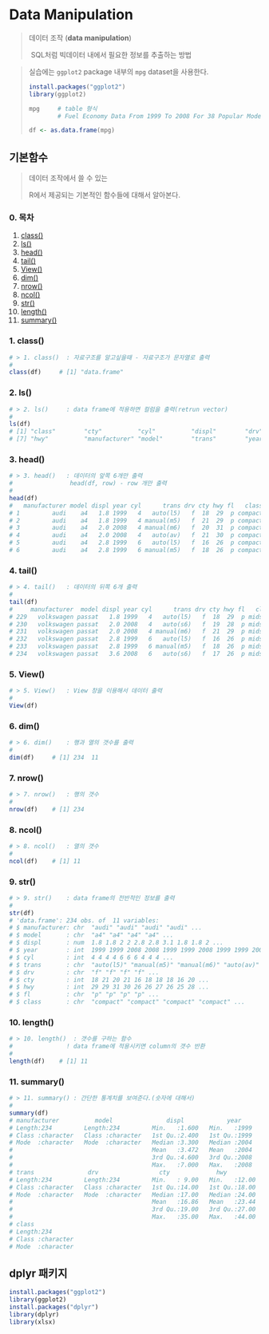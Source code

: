 # Data Manipulation

> 데이터 조작 (**data manipulation**)
>
> ​	SQL처럼 빅데이터 내에서 필요한 정보를 추출하는 방법

> 실습에는 `ggplot2` package 내부의 `mpg` dataset을 사용한다.
>
> ```R
> install.packages("ggplot2")
> library(ggplot2)
> 
> mpg     # table 형식
>         # Fuel Economy Data From 1999 To 2008 For 38 Popular Models Of Cars
> 
> df <- as.data.frame(mpg)
> ```



## 기본함수

> 데이터 조작에서 쓸 수 있는
>
> R에서 제공되는 기본적인 함수들에 대해서 알아본다.

### 0. 목차

1. [class()](#1.-class())
2. [ls()](#2.-ls())
3. [head()](#3.-head())
4. [tail()](#4.-tail())
5. [View()](#5.-view())
6. [dim()](#6.-dim())
7. [nrow()](#7.-nrow())
8. [ncol()](#8.-ncol())
9. [str()](#9.-str())
10. [length()](#10.-length())
11. [summary()](#11.-summary())



### 1. class()

```R
# > 1. class()  : 자료구조를 알고싶을때 - 자료구조가 문자열로 출력
# 
class(df)     # [1] "data.frame"
```



### 2. ls()

```R
# > 2. ls()     : data frame에 적용하면 컬럼을 출력(retrun vector)
# 
ls(df)
# [1] "class"        "cty"          "cyl"          "displ"        "drv"          "fl"          
# [7] "hwy"          "manufacturer" "model"        "trans"        "year" 
```



### 3. head()

```R
# > 3. head()   : 데이터의 앞쪽 6개만 출력
#				 head(df, row) - row 개만 출력
# 
head(df)
#   manufacturer model displ year cyl      trans drv cty hwy fl   class
# 1         audi    a4   1.8 1999   4   auto(l5)   f  18  29  p compact
# 2         audi    a4   1.8 1999   4 manual(m5)   f  21  29  p compact
# 3         audi    a4   2.0 2008   4 manual(m6)   f  20  31  p compact
# 4         audi    a4   2.0 2008   4   auto(av)   f  21  30  p compact
# 5         audi    a4   2.8 1999   6   auto(l5)   f  16  26  p compact
# 6         audi    a4   2.8 1999   6 manual(m5)   f  18  26  p compact
```



### 4. tail()

```R
# > 4. tail()   : 데이터의 뒤쪽 6개 출력
# 
tail(df)
#     manufacturer  model displ year cyl      trans drv cty hwy fl   class
# 229   volkswagen passat   1.8 1999   4   auto(l5)   f  18  29  p midsize
# 230   volkswagen passat   2.0 2008   4   auto(s6)   f  19  28  p midsize
# 231   volkswagen passat   2.0 2008   4 manual(m6)   f  21  29  p midsize
# 232   volkswagen passat   2.8 1999   6   auto(l5)   f  16  26  p midsize
# 233   volkswagen passat   2.8 1999   6 manual(m5)   f  18  26  p midsize
# 234   volkswagen passat   3.6 2008   6   auto(s6)   f  17  26  p midsize
```



### 5. View()

```r
# > 5. View()   : View 창을 이용해서 데이터 출력
# 
View(df)
```



### 6. dim()

```R
# > 6. dim()    : 행과 열의 갯수를 출력
# 
dim(df)     # [1] 234  11
```



### 7. nrow()

```R
# > 7. nrow()   : 행의 갯수
# 
nrow(df)    # [1] 234
```



### 8. ncol()

```R
# > 8. ncol()   : 열의 갯수
# 
ncol(df)    # [1] 11
```



### 9. str()

```R
# > 9. str()    : data frame의 전반적인 정보를 출력
# 
str(df)
# 'data.frame':	234 obs. of  11 variables:
# $ manufacturer: chr  "audi" "audi" "audi" "audi" ...
# $ model       : chr  "a4" "a4" "a4" "a4" ...
# $ displ       : num  1.8 1.8 2 2 2.8 2.8 3.1 1.8 1.8 2 ...
# $ year        : int  1999 1999 2008 2008 1999 1999 2008 1999 1999 2008 ...
# $ cyl         : int  4 4 4 4 6 6 6 4 4 4 ...
# $ trans       : chr  "auto(l5)" "manual(m5)" "manual(m6)" "auto(av)" ...
# $ drv         : chr  "f" "f" "f" "f" ...
# $ cty         : int  18 21 20 21 16 18 18 18 16 20 ...
# $ hwy         : int  29 29 31 30 26 26 27 26 25 28 ...
# $ fl          : chr  "p" "p" "p" "p" ...
# $ class       : chr  "compact" "compact" "compact" "compact" ...
```



### 10. length()

```R
# > 10. length()  : 갯수를 구하는 함수
#               ! data frame에 적용시키면 column의 갯수 반환
# 
length(df)    # [1] 11
```



### 11. summary()

```R
# > 11. summary() : 간단한 통계치를 보여준다.(숫자에 대해서)
# 
summary(df)
# manufacturer          model               displ            year           cyl       
# Length:234         Length:234         Min.   :1.600   Min.   :1999   Min.   :4.000  
# Class :character   Class :character   1st Qu.:2.400   1st Qu.:1999   1st Qu.:4.000  
# Mode  :character   Mode  :character   Median :3.300   Median :2004   Median :6.000  
#                                       Mean   :3.472   Mean   :2004   Mean   :5.889  
#                                       3rd Qu.:4.600   3rd Qu.:2008   3rd Qu.:8.000  
#                                       Max.   :7.000   Max.   :2008   Max.   :8.000  
# trans               drv                 cty             hwy             fl           
# Length:234         Length:234         Min.   : 9.00   Min.   :12.00   Length:234        
# Class :character   Class :character   1st Qu.:14.00   1st Qu.:18.00   Class :character  
# Mode  :character   Mode  :character   Median :17.00   Median :24.00   Mode  :character  
#                                       Mean   :16.86   Mean   :23.44                   
#                                       3rd Qu.:19.00   3rd Qu.:27.00                     
#                                       Max.   :35.00   Max.   :44.00                     
# class          
# Length:234        
# Class :character  
# Mode  :character
```



## dplyr 패키지







```R
install.packages("ggplot2")
library(ggplot2)
install.packages("dplyr")
library(dplyr)
library(xlsx)
```

